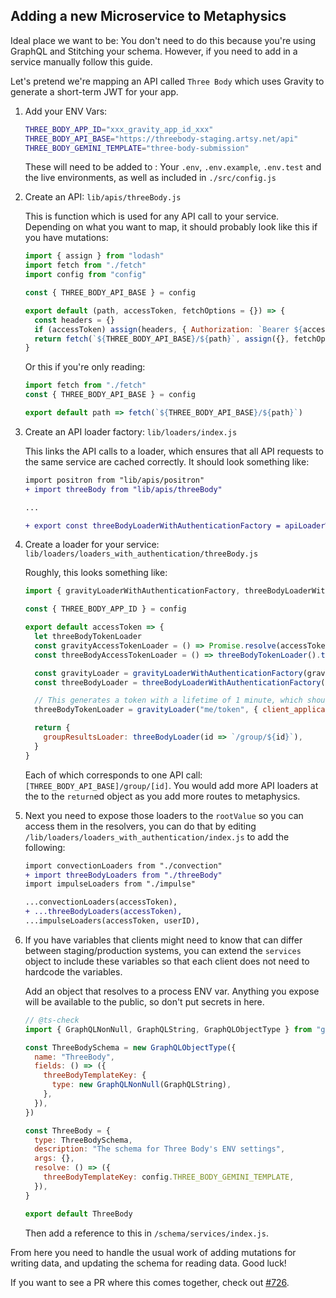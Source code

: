 ## Adding a new Microservice to Metaphysics

Ideal place we want to be: You don't need to do this because you're using GraphQL and Stitching your schema. However, if
you need to add in a service manually follow this guide.

Let's pretend we're mapping an API called `Three Body` which uses Gravity to generate a short-term JWT for your app.

1. Add your ENV Vars:

   ```sh
   THREE_BODY_APP_ID="xxx_gravity_app_id_xxx"
   THREE_BODY_API_BASE="https://threebody-staging.artsy.net/api"
   THREE_BODY_GEMINI_TEMPLATE="three-body-submission"
   ```

   These will need to be added to : Your `.env`, `.env.example`, `.env.test` and the live environments, as well as included in `./src/config.js`

1. Create an API: `lib/apis/threeBody.js`

   This is function which is used for any API call to your service. Depending on what you want to map, it should
   probably look like this if you have mutations:

   ```js
   import { assign } from "lodash"
   import fetch from "./fetch"
   import config from "config"

   const { THREE_BODY_API_BASE } = config

   export default (path, accessToken, fetchOptions = {}) => {
     const headers = {}
     if (accessToken) assign(headers, { Authorization: `Bearer ${accessToken}` })
     return fetch(`${THREE_BODY_API_BASE}/${path}`, assign({}, fetchOptions, { headers }))
   }
   ```

   Or this if you're only reading:

   ```js
   import fetch from "./fetch"
   const { THREE_BODY_API_BASE } = config

   export default path => fetch(`${THREE_BODY_API_BASE}/${path}`)
   ```

1. Create an API loader factory: `lib/loaders/index.js`

   This links the API calls to a loader, which ensures that all API requests to the same service are cached correctly.
   It should look something like:

   ```diff
   import positron from "lib/apis/positron"
   + import threeBody from "lib/apis/threeBody"

   ...

   + export const threeBodyLoaderWithAuthenticationFactory = apiLoaderWithAuthenticationFactory(threeBody)
   ```

1. Create a loader for your service: `lib/loaders/loaders_with_authentication/threeBody.js`

   Roughly, this looks something like:

   ```js
   import { gravityLoaderWithAuthenticationFactory, threeBodyLoaderWithAuthenticationFactory } from "../api"

   const { THREE_BODY_APP_ID } = config

   export default accessToken => {
     let threeBodyTokenLoader
     const gravityAccessTokenLoader = () => Promise.resolve(accessToken)
     const threeBodyAccessTokenLoader = () => threeBodyTokenLoader().then(data => data.token)

     const gravityLoader = gravityLoaderWithAuthenticationFactory(gravityAccessTokenLoader)
     const threeBodyLoader = threeBodyLoaderWithAuthenticationFactory(threeBodyAccessTokenLoader)

     // This generates a token with a lifetime of 1 minute, which should be plenty of time to fulfill a full query.
     threeBodyTokenLoader = gravityLoader("me/token", { client_application_id: THREE_BODY_APP_ID }, { method: "POST" })

     return {
       groupResultsLoader: threeBodyLoader(id => `/group/${id}`),
     }
   }
   ```

   Each of which corresponds to one API call: `[THREE_BODY_API_BASE]/group/[id]`. You would add more API loaders at the
   to the `return`ed object as you add more routes to metaphysics.

1. Next you need to expose those loaders to the `rootValue` so you can access them in the resolvers, you can do that by
   editing `/lib/loaders/loaders_with_authentication/index.js` to add the following:

   ```diff
   import convectionLoaders from "./convection"
   + import threeBodyLoaders from "./threeBody"
   import impulseLoaders from "./impulse"

   ...convectionLoaders(accessToken),
   + ...threeBodyLoaders(accessToken),
   ...impulseLoaders(accessToken, userID),
   ```

1. If you have variables that clients might need to know that can differ between staging/production systems, you can
   extend the `services` object to include these variables so that each client does not need to hardcode the variables.

   Add an object that resolves to a process ENV var. Anything you expose will be available to the public, so don't put
   secrets in here.

   ```js
   // @ts-check
   import { GraphQLNonNull, GraphQLString, GraphQLObjectType } from "graphql"

   const ThreeBodySchema = new GraphQLObjectType({
     name: "ThreeBody",
     fields: () => ({
       threeBodyTemplateKey: {
         type: new GraphQLNonNull(GraphQLString),
       },
     }),
   })

   const ThreeBody = {
     type: ThreeBodySchema,
     description: "The schema for Three Body's ENV settings",
     args: {},
     resolve: () => ({
       threeBodyTemplateKey: config.THREE_BODY_GEMINI_TEMPLATE,
     }),
   }

   export default ThreeBody
   ```

   Then add a reference to this in `/schema/services/index.js`.

From here you need to handle the usual work of adding mutations for writing data, and updating the schema for reading
data. Good luck!

If you want to see a PR where this comes together, check out [#726](https://github.com/artsy/metaphysics/pull/726).
